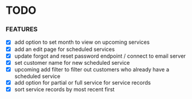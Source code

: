 # TODO

### FEATURES
- [x] add option to set month to view on upcoming services
- [x] add an edit page for scheduled services
- [x] update forgot and reset password endpoint / connect to email server
- [x] set customer name for new scheduled service
- [x] upcoming add filter to filter out customers who already have a scheduled service
- [x] add option for partial or full service for service records
- [x] sort service records by most recent first